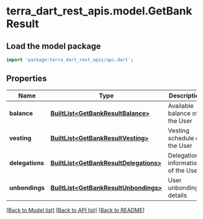 # terra_dart_rest_apis.model.GetBankResult

## Load the model package
```dart
import 'package:terra_dart_rest_apis/api.dart';
```

## Properties
Name | Type | Description | Notes
------------ | ------------- | ------------- | -------------
**balance** | [**BuiltList&lt;GetBankResultBalance&gt;**](GetBankResultBalance.md) | Available balance of the User | 
**vesting** | [**BuiltList&lt;GetBankResultVesting&gt;**](GetBankResultVesting.md) | Vesting schedule of the User | 
**delegations** | [**BuiltList&lt;GetBankResultDelegations&gt;**](GetBankResultDelegations.md) | Delegation informations of the User | 
**unbondings** | [**BuiltList&lt;GetBankResultUnbondings&gt;**](GetBankResultUnbondings.md) | User unbonding details | 

[[Back to Model list]](../README.md#documentation-for-models) [[Back to API list]](../README.md#documentation-for-api-endpoints) [[Back to README]](../README.md)


